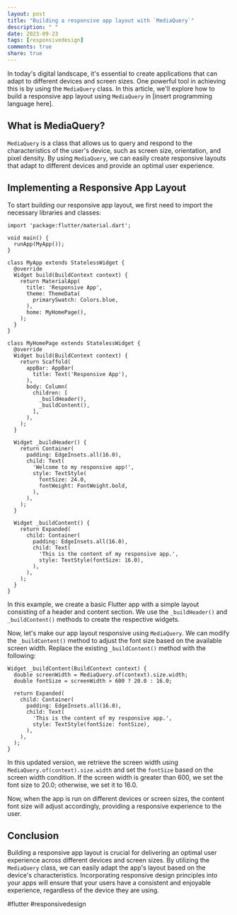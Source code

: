```yaml
---
layout: post
title: "Building a responsive app layout with `MediaQuery`"
description: " "
date: 2023-09-23
tags: [responsivedesign]
comments: true
share: true
---
```


In today's digital landscape, it's essential to create applications that can adapt to different devices and screen sizes. One powerful tool in achieving this is by using the `MediaQuery` class. In this article, we'll explore how to build a responsive app layout using `MediaQuery` in [insert programming language here].

## What is MediaQuery?

`MediaQuery` is a class that allows us to query and respond to the characteristics of the user's device, such as screen size, orientation, and pixel density. By using `MediaQuery`, we can easily create responsive layouts that adapt to different devices and provide an optimal user experience.

## Implementing a Responsive App Layout

To start building our responsive app layout, we first need to import the necessary libraries and classes:

```[insert programming language here]
import 'package:flutter/material.dart';

void main() {
  runApp(MyApp());
}

class MyApp extends StatelessWidget {
  @override
  Widget build(BuildContext context) {
    return MaterialApp(
      title: 'Responsive App',
      theme: ThemeData(
        primarySwatch: Colors.blue,
      ),
      home: MyHomePage(),
    );
  }
}

class MyHomePage extends StatelessWidget {
  @override
  Widget build(BuildContext context) {
    return Scaffold(
      appBar: AppBar(
        title: Text('Responsive App'),
      ),
      body: Column(
        children: [
          _buildHeader(),
          _buildContent(),
        ],
      ),
    );
  }

  Widget _buildHeader() {
    return Container(
      padding: EdgeInsets.all(16.0),
      child: Text(
        'Welcome to my responsive app!',
        style: TextStyle(
          fontSize: 24.0,
          fontWeight: FontWeight.bold,
        ),
      ),
    );
  }

  Widget _buildContent() {
    return Expanded(
      child: Container(
        padding: EdgeInsets.all(16.0),
        child: Text(
          'This is the content of my responsive app.',
          style: TextStyle(fontSize: 16.0),
        ),
      ),
    );
  }
}
```

In this example, we create a basic Flutter app with a simple layout consisting of a header and content section. We use the `_buildHeader()` and `_buildContent()` methods to create the respective widgets.

Now, let's make our app layout responsive using `MediaQuery`. We can modify the `_buildContent()` method to adjust the font size based on the available screen width. Replace the existing `_buildContent()` method with the following:

```[insert programming language here]
Widget _buildContent(BuildContext context) {
  double screenWidth = MediaQuery.of(context).size.width;
  double fontSize = screenWidth > 600 ? 20.0 : 16.0;

  return Expanded(
    child: Container(
      padding: EdgeInsets.all(16.0),
      child: Text(
        'This is the content of my responsive app.',
        style: TextStyle(fontSize: fontSize),
      ),
    ),
  );
}
```

In this updated version, we retrieve the screen width using `MediaQuery.of(context).size.width` and set the `fontSize` based on the screen width condition. If the screen width is greater than 600, we set the font size to 20.0; otherwise, we set it to 16.0.

Now, when the app is run on different devices or screen sizes, the content font size will adjust accordingly, providing a responsive experience to the user.

## Conclusion

Building a responsive app layout is crucial for delivering an optimal user experience across different devices and screen sizes. By utilizing the `MediaQuery` class, we can easily adapt the app's layout based on the device's characteristics. Incorporating responsive design principles into your apps will ensure that your users have a consistent and enjoyable experience, regardless of the device they are using.

#flutter #responsivedesign